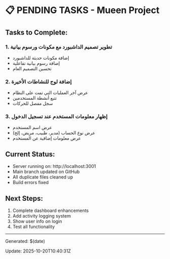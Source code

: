 # 📋 PENDING TASKS - Mueen Project

## Tasks to Complete:

### 1. تطوير تصميم الداشبورد مع مكونات ورسوم بيانية

- إضافة مكونات حديثة للداشبورد
- إضافة رسوم بيانية تفاعلية
- تحسين التصميم العام

### 2. إضافة لوج للنشاطات الأخيرة

- عرض آخر العمليات التي تمت على النظام
- تتبع أنشطة المستخدمين
- سجل مفصل للحركات

### 3. إظهار معلومات المستخدم عند تسجيل الدخول

- عرض اسم المستخدم
- عرض نوع الحساب (مدير، طبيب، مريض، إلخ)
- عرض معلومات إضافية عن المستخدم

## Current Status:

- Server running on: http://localhost:3001
- Main branch updated on GitHub
- All duplicate files cleaned up
- Build errors fixed

## Next Steps:

1. Complete dashboard enhancements
2. Add activity logging system
3. Show user info on login
4. Test all functionality

---

Generated: $(date)

Update: 2025-10-20T10:40:31Z

